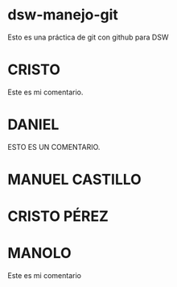 # dsw-manejo-git
Esto es una práctica de git con github para DSW

# CRISTO
Este es mi comentario.

# DANIEL
ESTO ES UN COMENTARIO.


# MANUEL CASTILLO
# CRISTO PÉREZ
# MANOLO

Este es mi comentario